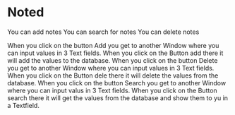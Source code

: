 # Noted
You can add notes
You can search for notes
You can delete notes

When you click on the button Add you get to another Window where you can input values in 3 Text fields. When you click on the Button add there it will add the values to the database.
When you click on the button Delete you get to another Window where you can input values in 3 Text fields. When you click on the Button dele there it will delete the values from the database.
When you click on the button Search you get to another Window where you can input valus in 3 Text fields. When you click on the Button search there it will get the values from the database and show them to yu in a Textfield.
